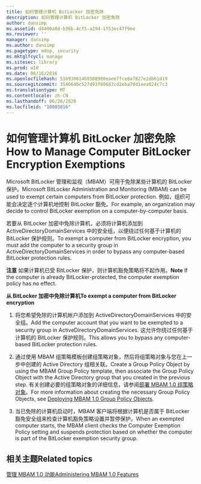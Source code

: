 ```yaml
---
title: 如何管理计算机 BitLocker 加密免除
description: 如何管理计算机 BitLocker 加密免除
author: dansimp
ms.assetid: d4400a0d-b36b-4cf5-a294-1f53ec47f9ee
ms.reviewer: ''
manager: dansimp
ms.author: dansimp
ms.pagetype: mdop, security
ms.mktglfcycl: manage
ms.sitesec: library
ms.prod: w10
ms.date: 06/16/2016
ms.openlocfilehash: 51b93061468508900eaee7fce8a7827e2db61d19
ms.sourcegitcommit: 354664bc527d93f80687cd2eba70d1eea024c7c3
ms.translationtype: MT
ms.contentlocale: zh-CN
ms.lasthandoff: 06/26/2020
ms.locfileid: "10803816"
---
```

# <span data-ttu-id="0aad3-103">如何管理计算机 BitLocker 加密免除</span><span class="sxs-lookup"><span data-stu-id="0aad3-103">How to Manage Computer BitLocker Encryption Exemptions</span></span>


<span data-ttu-id="0aad3-104">Microsoft BitLocker 管理和监视（MBAM）可用于免除某些计算机的 BitLocker 保护。</span><span class="sxs-lookup"><span data-stu-id="0aad3-104">Microsoft BitLocker Administration and Monitoring (MBAM) can be used to exempt certain computers from BitLocker protection.</span></span> <span data-ttu-id="0aad3-105">例如，组织可能会决定逐个计算机地控制 BitLocker 豁免。</span><span class="sxs-lookup"><span data-stu-id="0aad3-105">For example, an organization may decide to control BitLocker exemption on a computer-by-computer basis.</span></span>

<span data-ttu-id="0aad3-106">若要从 BitLocker 加密中免除计算机，必须将计算机添加到 ActiveDirectoryDomainServices 中的安全组，以便绕过任何基于计算机的 BitLocker 保护规则。</span><span class="sxs-lookup"><span data-stu-id="0aad3-106">To exempt a computer from BitLocker encryption, you must add the computer to a security group in ActiveDirectoryDomainServices in order to bypass any computer-based BitLocker protection rules.</span></span>

<span data-ttu-id="0aad3-107">**注意** 如果计算机已受 BitLocker 保护，则计算机豁免策略将不起作用。</span><span class="sxs-lookup"><span data-stu-id="0aad3-107">**Note** If the computer is already BitLocker-protected, the computer exemption policy has no effect.</span></span>

 

**<span data-ttu-id="0aad3-108">从 BitLocker 加密中免除计算机</span><span class="sxs-lookup"><span data-stu-id="0aad3-108">To exempt a computer from BitLocker encryption</span></span>**

1.  <span data-ttu-id="0aad3-109">将您希望免除的计算机帐户添加到 ActiveDirectoryDomainServices 中的安全组。</span><span class="sxs-lookup"><span data-stu-id="0aad3-109">Add the computer account that you want to be exempted to a security group in ActiveDirectoryDomainServices.</span></span> <span data-ttu-id="0aad3-110">这允许你绕过任何基于计算机的 BitLocker 保护规则。</span><span class="sxs-lookup"><span data-stu-id="0aad3-110">This allows you to bypass any computer-based BitLocker protection rules.</span></span>

2.  <span data-ttu-id="0aad3-111">通过使用 MBAM 组策略模板创建组策略对象，然后将组策略对象与您在上一步中创建的 Active Directory 组相关联。</span><span class="sxs-lookup"><span data-stu-id="0aad3-111">Create a Group Policy Object by using the MBAM Group Policy template, then associate the Group Policy Object with the Active Directory group that you created in the previous step.</span></span> <span data-ttu-id="0aad3-112">有关创建必要的组策略对象的详细信息，请参阅[部署 MBAM 1.0 组策略对象](deploying-mbam-10-group-policy-objects.md)。</span><span class="sxs-lookup"><span data-stu-id="0aad3-112">For more information about creating the necessary Group Policy Objects, see [Deploying MBAM 1.0 Group Policy Objects](deploying-mbam-10-group-policy-objects.md).</span></span>

3.  <span data-ttu-id="0aad3-113">当已免除的计算机启动时，MBAM 客户端将根据计算机是否属于 BitLocker 豁免安全组来检查计算机豁免策略设置并暂停保护。</span><span class="sxs-lookup"><span data-stu-id="0aad3-113">When an exempted computer starts, the MBAM client checks the Computer Exemption Policy setting and suspends protection based on whether the computer is part of the BitLocker exemption security group.</span></span>

## <span data-ttu-id="0aad3-114">相关主题</span><span class="sxs-lookup"><span data-stu-id="0aad3-114">Related topics</span></span>


[<span data-ttu-id="0aad3-115">管理 MBAM 1.0 功能</span><span class="sxs-lookup"><span data-stu-id="0aad3-115">Administering MBAM 1.0 Features</span></span>](administering-mbam-10-features.md)

 

 





